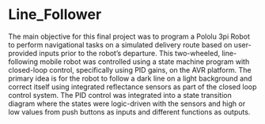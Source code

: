 # Line_Follower
The main objective for this final project was to program a Pololu 3pi Robot to perform navigational tasks on a simulated delivery route based on user-provided inputs prior to the robot’s departure. This two-wheeled, line-following mobile robot was  controlled using a state machine program with closed-loop control, specifically using PID gains, on the AVR platform. The primary idea is for the robot to follow a dark line on a light background and correct itself using integrated reflectance sensors as part of the closed loop control system. The PID control was integrated into a state transition diagram where the states were logic-driven with the sensors and high or low values from push buttons as inputs and different functions as outputs. 
